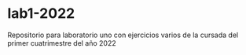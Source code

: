 # lab1-2022
Repositorio para laboratorio uno con ejercicios varios de la cursada del primer cuatrimestre del año 2022
